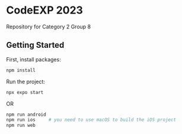 # CodeEXP 2023

Repository for Category 2 Group 8

## Getting Started

First, install packages:

```bash
npm install
```

Run the project:

```bash
npx expo start
```

OR

```bash
npm run android
npm run ios     # you need to use macOS to build the iOS project
npm run web
```
